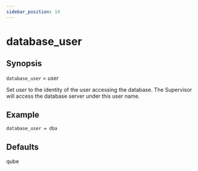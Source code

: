 ```yaml
---
sidebar_position: 14
---
```


# database_user

## Synopsis

`database_user` = _user_

Set _user_ to the identity of the user accessing the database. The Supervisor will access the database server under this user name.

## Example

```
database_user = dba
```

## Defaults

qube

